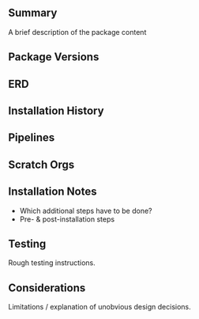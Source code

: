 <!-- badges:start -->
<!-- badges:end -->

## Summary
A brief description of the package content

## Package Versions
<!-- package-versions:start -->
<!-- package-versions:end -->

## ERD
<!-- objects-erd:start -->
<!-- objects-erd:end -->

## Installation History
<!-- installation-history:start -->
<!-- installation-history:end -->

## Pipelines
<!-- pipelines:start -->
<!-- pipelines:end -->

## Scratch Orgs
<!-- scratch-orgs:start -->
<!-- scratch-orgs:end -->

## Installation Notes
* Which additional steps have to be done?
* Pre- & post-installation steps

## Testing
Rough testing instructions.

## Considerations
Limitations / explanation of unobvious design decisions.


